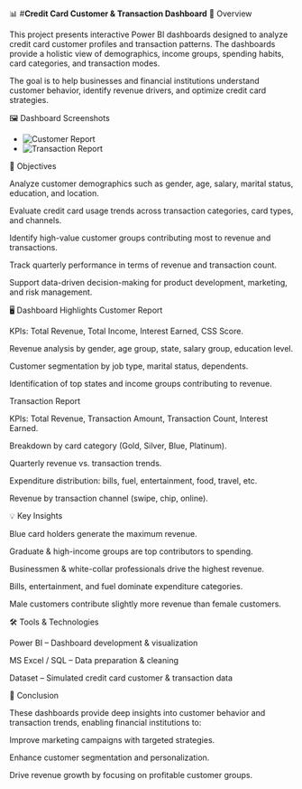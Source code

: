 📊 #**Credit Card Customer & Transaction Dashboard**
🔎 Overview

This project presents interactive Power BI dashboards designed to analyze credit card customer profiles and transaction patterns. The dashboards provide a holistic view of demographics, income groups, spending habits, card categories, and transaction modes.

The goal is to help businesses and financial institutions understand customer behavior, identify revenue drivers, and optimize credit card strategies.

🖼️ Dashboard Screenshots
- ![Customer Report](images/CC-Customer.jpg)
- ![Transaction Report](images/CC-Transaction.jpg)


🎯 Objectives

Analyze customer demographics such as gender, age, salary, marital status, education, and location.

Evaluate credit card usage trends across transaction categories, card types, and channels.

Identify high-value customer groups contributing most to revenue and transactions.

Track quarterly performance in terms of revenue and transaction count.

Support data-driven decision-making for product development, marketing, and risk management.

🖥️ Dashboard Highlights
Customer Report

KPIs: Total Revenue, Total Income, Interest Earned, CSS Score.

Revenue analysis by gender, age group, state, salary group, education level.

Customer segmentation by job type, marital status, dependents.

Identification of top states and income groups contributing to revenue.

Transaction Report

KPIs: Total Revenue, Transaction Amount, Transaction Count, Interest Earned.

Breakdown by card category (Gold, Silver, Blue, Platinum).

Quarterly revenue vs. transaction trends.

Expenditure distribution: bills, fuel, entertainment, food, travel, etc.

Revenue by transaction channel (swipe, chip, online).

💡 Key Insights

Blue card holders generate the maximum revenue.

Graduate & high-income groups are top contributors to spending.

Businessmen & white-collar professionals drive the highest revenue.

Bills, entertainment, and fuel dominate expenditure categories.

Male customers contribute slightly more revenue than female customers.

🛠️ Tools & Technologies

Power BI – Dashboard development & visualization

MS Excel / SQL – Data preparation & cleaning

Dataset – Simulated credit card customer & transaction data

📌 Conclusion

These dashboards provide deep insights into customer behavior and transaction trends, enabling financial institutions to:

Improve marketing campaigns with targeted strategies.

Enhance customer segmentation and personalization.

Drive revenue growth by focusing on profitable customer groups.
